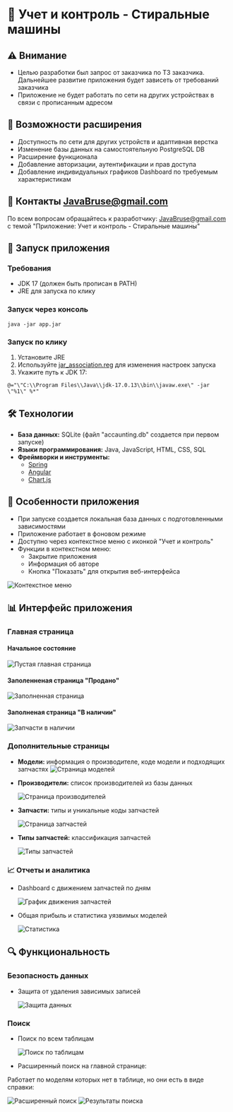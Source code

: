 # 🧺 Учет и контроль - Стиральные машины

## ⚠️ Внимание

- Целью разработки был запрос от заказчика по ТЗ заказчика. Дальнейшее развитие приложения будет зависеть от требований заказчика
- Приложение не будет работать по сети на других устройствах в связи с прописанным адресом

## 🔧 Возможности расширения

- Доступность по сети для других устройств и адаптивная верстка
- Изменение базы данных на самостоятельную PostgreSQL DB
- Расширение функционала
- Добавление авторизации, аутентификации и прав доступа
- Добавление индивидуальных графиков Dashboard по требуемым характеристикам

## 📧 Контакты JavaBruse@gmail.com

По всем вопросам обращайтесь к разработчику: JavaBruse@gmail.com с темой "Приложение: Учет и контроль - Стиральные машины"

## 🚀 Запуск приложения

### Требования

- JDK 17 (должен быть прописан в PATH)
- JRE для запуска по клику

### Запуск через консоль

```shell
java -jar app.jar
```

### Запуск по клику

1. Установите JRE
2. Используйте [jar_association.reg](jar_association.reg) для изменения настроек запуска
3. Укажите путь к JDK 17:

```shell
@="\"C:\\Program Files\\Java\\jdk-17.0.13\\bin\\javaw.exe\" -jar \"%1\" %*"
```

## 🛠 Технологии

- **База данных:** SQLite (файл "accaunting.db" создается при первом запуске)
- **Языки программирования:** Java, JavaScript, HTML, CSS, SQL
- **Фреймворки и инструменты:**
  - [Spring](https://spring.io/)
  - [Angular](https://angularjs.org/)
  - [Chart.js](https://www.chartjs.org/)

## 📱 Особенности приложения

- При запуске создается локальная база данных с подготовленными зависимостями
- Приложение работает в фоновом режиме
- Доступно через контекстное меню с иконкой "Учет и контроль"
- Функции в контекстном меню:
  - Закрытие приложения
  - Информация об авторе
  - Кнопка "Показать" для открытия веб-интерфейса

![Контекстное меню](images%2F11.jpg)

## 📊 Интерфейс приложения

### Главная страница

#### Начальное состояние

![Пустая главная страница](images%2F1.jpg)

#### Заполенненая страница "Продано"

![Заполненная страница](images%2F1.1.jpg)

#### Заполненая страница "В наличии"

![Запчасти в наличии](images%2F1.2.jpg)

### Дополнительные страницы

- **Модели:** информация о производителе, коде модели и подходящих запчастях
  ![Страница моделей](images%2F2.jpg)

- **Производители:** список производителей из базы данных

  ![Страница производителей](images%2F3.jpg)

- **Запчасти:** типы и уникальные коды запчастей

  ![Страница запчастей](images%2F4.jpg)

- **Типы запчастей:** классификация запчастей

  ![Типы запчастей](images%2F5.jpg)

### 📈 Отчеты и аналитика

- Dashboard с движением запчастей по дням

  ![График движения запчастей](images%2F6.jpg)

- Общая прибыль и статистика уязвимых моделей

  ![Статистика](images%2F6.2.jpg)

## 🔍 Функциональность

### Безопасность данных

- Защита от удаления зависимых записей

  ![Защита данных](images%2F10.1.jpeg)

### Поиск

- Поиск по всем таблицам

  ![Поиск по таблицам](images%2F10.2.jpg)

- Расширенный поиск на главной странице:

Работает по моделям которых нет в таблице, но они есть в виде справки:

![Расширенный поиск](images%2F10.4.jpg)
![Результаты поиска](images%2F10.3.jpg)
